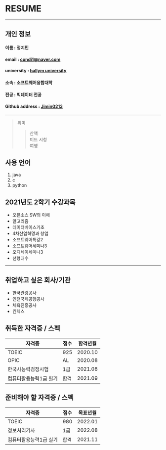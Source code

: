 # RESUME
-----

## 개인 정보
   #### 이름 : 정지민
   #### email : condi1@naver.com
   #### university : [hallym university](http://wwww.hallym.ac.kr)    
   #### 소속 : 소프트웨어융합대학   
   #### 전공 : 빅데이터 전공   
   #### Github address : [Jimin0213][github]
   [github]:http://github.com/Jimin0213
****

> 취미   
> > 산책     
> > 미드 시청    
> > 여행    

## 사용 언어
1. java
2. c
3. python

## 2021년도 2학기 수강과목  
* 오픈소스 SW의 이해    
* 알고리즘   
* 데이터베이스기초  
* 4차산업혁명과 창업  
* 소프트웨어특강2  
* 소프트웨어세미나3  
* 오디세이세미나3  
* 선형대수   
**********

## 취업하고 싶은 회사/기관
* 한국관광공사
* 인천국제공항공사
* 체육진흥공사
* 킨텍스

## 취득한 자격증 / 스펙
|자격증|점수|합격년월|
|---|---|---|
|TOEIC|925|2020.10|
|OPIC|AL|2020.08|
|한국사능력검정시험|1급|2021.08|
|컴퓨터활용능력1급 필기|합격|2021.09|


## 준비해야 할 자격증 / 스펙  
|자격증|점수|목표년월|
|---|---|---|
|TOEIC|980|2022.01|
|정보처리기사|1급|2022.08|
|컴퓨터활용능력1급 실기|합격|2021.11|
